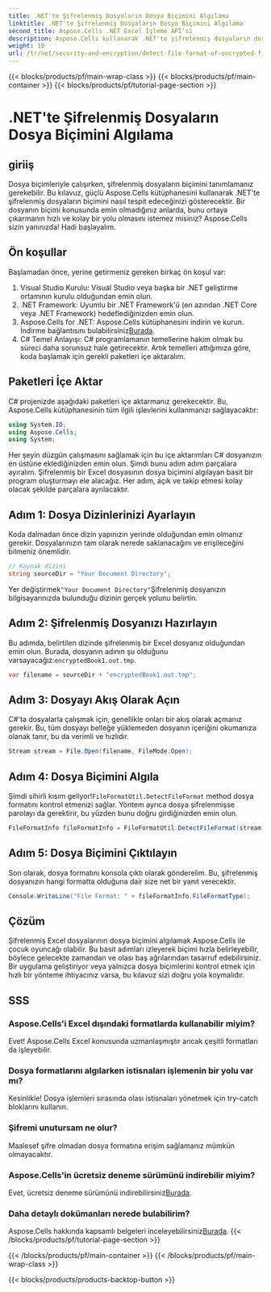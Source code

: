 ```yaml
---
title: .NET'te Şifrelenmiş Dosyaların Dosya Biçimini Algılama
linktitle: .NET'te Şifrelenmiş Dosyaların Dosya Biçimini Algılama
second_title: Aspose.Cells .NET Excel İşleme API'si
description: Aspose.Cells kullanarak .NET'te şifrelenmiş dosyaların dosya biçimini etkili bir şekilde nasıl tespit edeceğinizi öğrenin. Geliştiriciler için basit bir kılavuz.
weight: 10
url: /tr/net/security-and-encryption/detect-file-format-of-encrypted-files/
---
```


{{< blocks/products/pf/main-wrap-class >}}
{{< blocks/products/pf/main-container >}}
{{< blocks/products/pf/tutorial-page-section >}}

# .NET'te Şifrelenmiş Dosyaların Dosya Biçimini Algılama

## giriiş
Dosya biçimleriyle çalışırken, şifrelenmiş dosyaların biçimini tanımlamanız gerekebilir. Bu kılavuz, güçlü Aspose.Cells kütüphanesini kullanarak .NET'te şifrelenmiş dosyaların biçimini nasıl tespit edeceğinizi gösterecektir. Bir dosyanın biçimi konusunda emin olmadığınız anlarda, bunu ortaya çıkarmanın hızlı ve kolay bir yolu olmasını istemez misiniz? Aspose.Cells sizin yanınızda! Hadi başlayalım.
## Ön koşullar
Başlamadan önce, yerine getirmeniz gereken birkaç ön koşul var:
1. Visual Studio Kurulu: Visual Studio veya başka bir .NET geliştirme ortamının kurulu olduğundan emin olun.
2. .NET Framework: Uyumlu bir .NET Framework'ü (en azından .NET Core veya .NET Framework) hedeflediğinizden emin olun.
3. Aspose.Cells for .NET: Aspose.Cells kütüphanesini indirin ve kurun. İndirme bağlantısını bulabilirsiniz[Burada](https://releases.aspose.com/cells/net/).
4. C# Temel Anlayışı: C# programlamanın temellerine hakim olmak bu süreci daha sorunsuz hale getirecektir.
Artık temelleri attığımıza göre, koda başlamak için gerekli paketleri içe aktaralım.
## Paketleri İçe Aktar
C# projenizde aşağıdaki paketleri içe aktarmanız gerekecektir. Bu, Aspose.Cells kütüphanesinin tüm ilgili işlevlerini kullanmanızı sağlayacaktır:
```csharp
using System.IO;
using Aspose.Cells;
using System;
```
Her şeyin düzgün çalışmasını sağlamak için bu içe aktarımları C# dosyanızın en üstüne eklediğinizden emin olun.
Şimdi bunu adım adım parçalara ayıralım. Şifrelenmiş bir Excel dosyasının dosya biçimini algılayan basit bir program oluşturmayı ele alacağız. Her adım, açık ve takip etmesi kolay olacak şekilde parçalara ayrılacaktır.
## Adım 1: Dosya Dizinlerinizi Ayarlayın

Koda dalmadan önce dizin yapınızın yerinde olduğundan emin olmanız gerekir. Dosyalarınızın tam olarak nerede saklanacağını ve erişileceğini bilmeniz önemlidir.

```csharp
// Kaynak dizini
string sourceDir = "Your Document Directory";
```
 Yer değiştirmek`"Your Document Directory"`Şifrelenmiş dosyanızın bilgisayarınızda bulunduğu dizinin gerçek yolunu belirtin.
## Adım 2: Şifrelenmiş Dosyanızı Hazırlayın

 Bu adımda, belirtilen dizinde şifrelenmiş bir Excel dosyanız olduğundan emin olun. Burada, dosyanın adının şu olduğunu varsayacağız:`encryptedBook1.out.tmp`.

```csharp
var filename = sourceDir + "encryptedBook1.out.tmp";
```
## Adım 3: Dosyayı Akış Olarak Açın 

C#'ta dosyalarla çalışmak için, genellikle onları bir akış olarak açmanız gerekir. Bu, tüm dosyayı belleğe yüklemeden dosyanın içeriğini okumanıza olanak tanır, bu da verimli ve hızlıdır.

```csharp
Stream stream = File.Open(filename, FileMode.Open);
```
## Adım 4: Dosya Biçimini Algıla

 Şimdi sihirli kısım geliyor!`FileFormatUtil.DetectFileFormat` method dosya formatını kontrol etmenizi sağlar. Yöntem ayrıca dosya şifrelenmişse parolayı da gerektirir, bu yüzden bunu doğru girdiğinizden emin olun.

```csharp
FileFormatInfo fileFormatInfo = FileFormatUtil.DetectFileFormat(stream, "1234"); // Şifre 1234
```
## Adım 5: Dosya Biçimini Çıktılayın

Son olarak, dosya formatını konsola çıktı olarak gönderelim. Bu, şifrelenmiş dosyanızın hangi formatta olduğuna dair size net bir yanıt verecektir.

```csharp
Console.WriteLine("File Format: " + fileFormatInfo.FileFormatType);
```

## Çözüm
Şifrelenmiş Excel dosyalarının dosya biçimini algılamak Aspose.Cells ile çocuk oyuncağı olabilir. Bu basit adımları izleyerek biçimi hızla belirleyebilir, böylece gelecekte zamandan ve olası baş ağrılarından tasarruf edebilirsiniz. Bir uygulama geliştiriyor veya yalnızca dosya biçimlerini kontrol etmek için hızlı bir yönteme ihtiyacınız varsa, bu kılavuz sizi doğru yola koymalıdır.
## SSS
### Aspose.Cells'i Excel dışındaki formatlarda kullanabilir miyim?
Evet! Aspose.Cells Excel konusunda uzmanlaşmıştır ancak çeşitli formatları da işleyebilir.
### Dosya formatlarını algılarken istisnaları işlemenin bir yolu var mı?
Kesinlikle! Dosya işlemleri sırasında olası istisnaları yönetmek için try-catch bloklarını kullanın.
### Şifremi unutursam ne olur?
Maalesef şifre olmadan dosya formatına erişim sağlamanız mümkün olmayacaktır.
### Aspose.Cells'in ücretsiz deneme sürümünü indirebilir miyim?
 Evet, ücretsiz deneme sürümünü indirebilirsiniz[Burada](https://releases.aspose.com/).
### Daha detaylı dokümanları nerede bulabilirim?
 Aspose.Cells hakkında kapsamlı belgeleri inceleyebilirsiniz[Burada](https://reference.aspose.com/cells/net/).
{{< /blocks/products/pf/tutorial-page-section >}}

{{< /blocks/products/pf/main-container >}}
{{< /blocks/products/pf/main-wrap-class >}}

{{< blocks/products/products-backtop-button >}}
